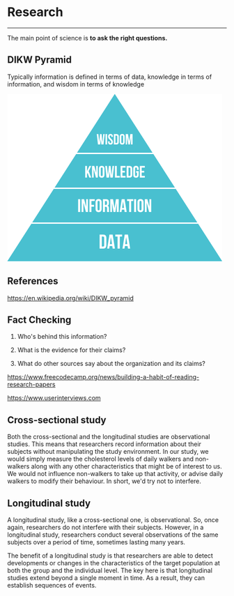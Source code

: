 # Research

---

The main point of science is **to ask the right questions.**

## DIKW Pyramid

Typically information is defined in terms of data, knowledge in terms of information, and wisdom in terms of knowledge

![image](media/Research-image1.png)

## References

<https://en.wikipedia.org/wiki/DIKW_pyramid>

## Fact Checking

1. Who's behind this information?

2. What is the evidence for their claims?

3. What do other sources say about the organization and its claims?

<https://www.freecodecamp.org/news/building-a-habit-of-reading-research-papers>

<https://www.userinterviews.com>

## Cross-sectional study

Both the cross-sectional and the longitudinal studies are observational studies. This means that researchers record information about their subjects without manipulating the study environment. In our study, we would simply measure the cholesterol levels of daily walkers and non-walkers along with any other characteristics that might be of interest to us. We would not influence non-walkers to take up that activity, or advise daily walkers to modify their behaviour. In short, we'd try not to interfere.

## Longitudinal study

A longitudinal study, like a cross-sectional one, is observational. So, once again, researchers do not interfere with their subjects. However, in a longitudinal study, researchers conduct several observations of the same subjects over a period of time, sometimes lasting many years.

The benefit of a longitudinal study is that researchers are able to detect developments or changes in the characteristics of the target population at both the group and the individual level. The key here is that longitudinal studies extend beyond a single moment in time. As a result, they can establish sequences of events.
